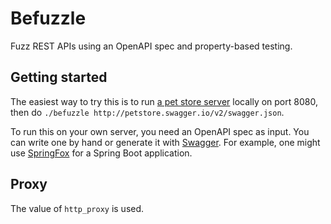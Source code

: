 
# Befuzzle

Fuzz REST APIs using an OpenAPI spec and property-based testing.

## Getting started

The easiest way to try this is to run [a pet store server](https://github.com/swagger-api/swagger-codegen/tree/master/samples/server/petstore) locally on port 8080, then do `./befuzzle http://petstore.swagger.io/v2/swagger.json`.

To run this on your own server, you need an OpenAPI spec as input. You can write one by hand or generate it with [Swagger](https://swagger.io/open-source-integrations/). For example, one might use [SpringFox](http://springfox.github.io/springfox/) for a Spring Boot application.

## Proxy

The value of `http_proxy` is used.